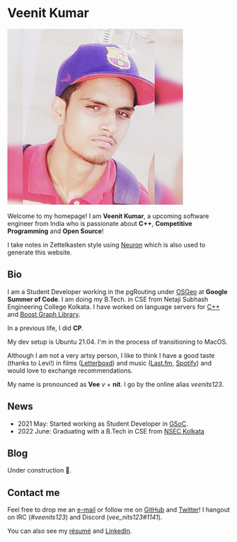 # Veenit Kumar

![Moi](static/me.jpg)

Welcome to my homepage! I am __Veenit Kumar__, a upcoming software engineer from India who is passionate about __C++__, __Competitive Programming__ and __Open Source__!

I take notes in Zettelkasten style using [Neuron][1] which is also used to generate this website.

## Bio

I am a Student Developer working in the pgRouting under [OSGeo][18] at __Google Summer of Code__. I am doing my B.Tech. in CSE from Netaji Subhash Engineering College Kolkata.
I have worked on language servers for [C++][11] and [Boost Graph Library][20].

In a previous life, I did __CP__.

My dev setup is Ubuntu 21.04. I'm in the process of transitioning to MacOS.

Although I am not a very artsy person, I like to think I have a good taste (thanks to Levi!) in films ([Letterboxd][2]) and music ([Last.fm][6], [Spotify][4]) and would love to exchange recommendations.

My name is pronounced as **Vee** _v_ + **nit**. I go by the online alias _veenits123_.


## News
- 2021 May: Started working as Student Developer in [GSoC][19].
- 2022 June: Graduating with a B.Tech in CSE from [NSEC Kolkata][9]

## Blog
Under construction 🚧.

## Contact me
Feel free to drop me an [e-mail][7] or follow me on [GitHub][3] and [Twitter][5]! I hangout on IRC (_#veenits123_) and Discord (_vee_nits123#1141_).

You can also see my [résumé][15] and [LinkedIn][16].


[1]: http://neuron.zettel.page
[2]: https://letterboxd.com/veenits123/
[3]: https://github.com/veenits123
[4]: https://open.spotify.com/user/ovs6jeqqwthcd1wjcmvmv0cnl
[5]: https://twitter.com/vee_nits123
[6]: https://www.last.fm/user/veenits123
[7]: mailto:123sveenit@gmail.com
[8]: https://juspay.in
[9]: http://www.nsec.ac.in
[10]: https://hackage.haskell.org/package/medea
[11]: https://gcc.gnu.org/
[12]: https://github.com/haskell/haskell-language-server
[13]: https://icpc.global/ICPCID/KAMEC7NHU1IL
[14]: https://codeforces.com/profile/veenits123
[15]: static/resume.pdf
[16]: https://linkedin.com/in/veenits123
[17]: https://github.com/veenits123/dotfiles
[18]: https://www.osgeo.org/
[19]: https://summerofcode.withgoogle.com/projects/#4897201601380352
[20]: https://www.boost.org/doc/libs/1_76_0/libs/graph/doc/index.html
[21]: static/icpc.pdf
